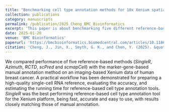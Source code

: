 ```yaml
---
title: "Benchmarking cell type annotation methods for 10x Xenium spatial transcriptomics data"
collection: publications
category: manuscripts
permalink: /publication/2025_Cheng_BMC_Bioinformatics
excerpt: 'This paper is about benchmarking five different reference-based cell type annotation methods for 10x Xenium data.'
date: 2025-01-20
venue: 'BMC Bioinformatics'
paperurl: 'https://bmcbioinformatics.biomedcentral.com/articles/10.1186/s12859-025-06044-0'
citation: 'Cheng, J., Jin, X., Smyth, G. K., and Chen, Y. (2025). &quot;Benchmarking cell type annotation methods for 10x Xenium spatial transcriptomics data.&quot; <i>BMC Bioinformatics</i>. 26(1), 22.'
---
```


We compared performance of five reference-based methods (*SingleR*, *Azimuth*, *RCTD*, *scPred* and *scmapCell*) with the marker-gene-based manual annotation method on an imaging-based Xenium data of human breast cancer. A practical workflow has been demonstrated for preparing a high-quality single-cell RNA reference, evaluating the accuracy, and estimating the running time for reference-based cell type annotation tools. *SingleR* was the best performing reference-based cell type annotation tool for the Xenium platform, being fast, accurate and easy to use, with results closely matching those of manual annotation.